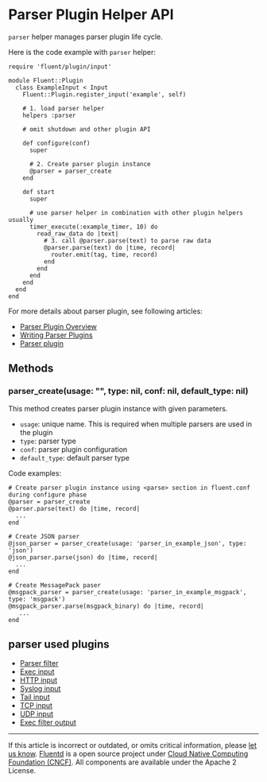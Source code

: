 # Parser Plugin Helper API

`parser` helper manages parser plugin life cycle.

Here is the code example with `parser` helper:

``` {.CodeRay}
require 'fluent/plugin/input'

module Fluent::Plugin
  class ExampleInput < Input
    Fluent::Plugin.register_input('example', self)

    # 1. load parser helper
    helpers :parser

    # omit shutdown and other plugin API

    def configure(conf)
      super

      # 2. Create parser plugin instance
      @parser = parser_create
    end

    def start
      super

      # use parser helper in combination with other plugin helpers usually
      timer_execute(:example_timer, 10) do
        read_raw_data do |text|
          # 3. call @parser.parse(text) to parse raw data
          @parser.parse(text) do |time, record|
            router.emit(tag, time, record)
          end
        end
      end
    end
  end
end
```

For more details about parser plugin, see following articles:

-   [Parser Plugin Overview](/articles/parser-plugin-overview.md)
-   [Writing Parser Plugins](/articles/api-plugin-parser.md)
-   [Parser plugin](/configuration/parse-section.md)


## Methods


### parser\_create(usage: "", type: nil, conf: nil, default\_type: nil)

This method creates parser plugin instance with given parameters.

-   `usage`: unique name. This is required when multiple parsers are
    used in the plugin
-   `type`: parser type
-   `conf`: parser plugin configuration
-   `default_type`: default parser type

Code examples:

``` {.CodeRay}
# Create parser plugin instance using <parse> section in fluent.conf during configure phase
@parser = parser_create
@parser.parse(text) do |time, record|
  ...
end

# Create JSON parser
@json_parser = parser_create(usage: 'parser_in_example_json', type: 'json')
@json_parser.parse(json) do |time, record|
  ...
end

# Create MessagePack paser
@msgpack_parser = parser_create(usage: 'parser_in_example_msgpack', type: 'msgpack')
@msgpack_parser.parse(msgpack_binary) do |time, record|
   ...
end
```


## parser used plugins

-   [Parser filter](/articles/filter_parser.md)
-   [Exec input](/plugins/input/in_exec.md)
-   [HTTP input](/plugins/input/in_http.md)
-   [Syslog input](/plugins/input/in_syslog.md)
-   [Tail input](/plugins/input/in_tail.md)
-   [TCP input](/plugins/input/in_tcp.md)
-   [UDP input](/plugins/input/in_udp.md)
-   [Exec filter output](/articles/out_exec_filter.md)


------------------------------------------------------------------------

If this article is incorrect or outdated, or omits critical information, please [let us know](https://github.com/fluent/fluentd-docs/issues?state=open).
[Fluentd](http://www.fluentd.org/) is a open source project under [Cloud Native Computing Foundation (CNCF)](https://cncf.io/). All components are available under the Apache 2 License.
